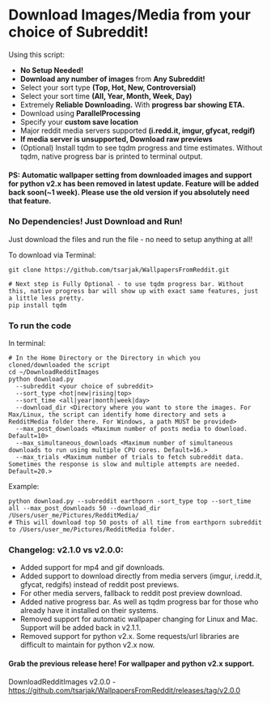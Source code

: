 # Download Images/Media from your choice of Subreddit!

Using this script:
* **No Setup Needed!**
* **Download any number of images** from **Any Subreddit!**
* Select your sort type **(Top, Hot, New, Controversial)**
* Select your sort time **(All, Year, Month, Week, Day)**
* Extremely **Reliable Downloading.** With **progress bar showing ETA.**
* Download using **ParallelProcessing**
* Specify your **custom save location**
* Major reddit media servers supported **(i.redd.it, imgur, gfycat, redgif)**
* **If media server is unsupported, Download raw previews**
* (Optional) Install tqdm to see tqdm progress and time estimates. Without tqdm, native progress bar is printed to terminal output.


#### PS: Automatic wallpaper setting from downloaded images and support for python v2.x has been removed in latest update. Feature will be added back soon(~1 week). Please use the old version if you absolutely need that feature.

### No Dependencies! Just Download and Run!
Just download the files and run the file - no need to setup anything at all!

To download via Terminal:
```shell
git clone https://github.com/tsarjak/WallpapersFromReddit.git

# Next step is Fully Optional - to use tqdm progress bar. Without this, native progress bar will show up with exact same features, just a little less pretty.
pip install tqdm
```

### To run the code

In terminal:
```shell
# In the Home Directory or the Directory in which you cloned/downloaded the script
cd ~/DownloadRedditImages
python download.py 
  --subreddit <your choice of subreddit> 
  --sort_type <hot|new|rising|top> 
  --sort_time <all|year|month|week|day>
  --download_dir <Directory where you want to store the images. For Max/Linux, the script can identify home directory and sets a RedditMedia folder there. For Windows, a path MUST be provided>
  --max_post_downloads <Maximum number of posts media to download. Default=10>
  --max_simultaneous_downloads <Maximum number of simultaneous downloads to run using multiple CPU cores. Default=16.>
  --max_trials <Maximum number of trials to fetch subreddit data. Sometimes the response is slow and multiple attempts are needed. Default=20.>
```

Example: 
```shell
python download.py --subreddit earthporn -sort_type top --sort_time all --max_post_downloads 50 --download_dir /Users/user_me/Pictures/RedditMedia/
# This will download top 50 posts of all time from earthporn subreddit to /Users/user_me/Pictures/RedditMedia folder.
```

### Changelog: v2.1.0 vs v2.0.0:
* Added support for mp4 and gif downloads.
* Added support to download directly from media servers (imgur, i.redd.it, gfycat, redgifs) instead of reddit post previews.
* For other media servers, fallback to reddit post preview download.
* Added native progress bar. As well as tqdm progress bar for those who already have it installed on their systems.
* Removed support for automatic wallpaper changing for Linux and Mac. Support will be added back in v2.1.1.
* Removed support for python v2.x. Some requests/url libraries are difficult to maintain for python v2.x now.

#### Grab the previous release here! For wallpaper and python v2.x support.
DownloadRedditImages v2.0.0 - https://github.com/tsarjak/WallpapersFromReddit/releases/tag/v2.0.0